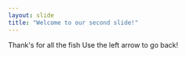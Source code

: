 ```yaml
---
layout: slide
title: "Welcome to our second slide!"
---
```

Thank's for all the fish
Use the left arrow to go back!
